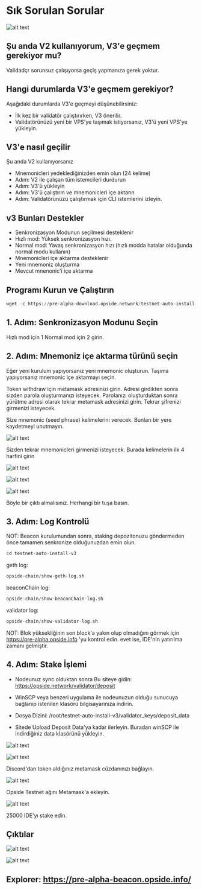 # Sık Sorulan Sorular

![alt text](https://i.hizliresim.com/8nzb9w2.jpeg)

## Şu anda V2 kullanıyorum, V3'e geçmem gerekiyor mu?
Validadçr sorunsuz çalışıyorsa geçiş yapmanıza gerek yoktur.

## Hangi durumlarda V3'e geçmem gerekiyor?

Aşağıdaki durumlarda V3'e geçmeyi düşünebilirsiniz:

- İlk kez bir validatör çalıştırırken, V3 önerilir.
- Validatörünüzü yeni bir VPS'ye taşımak istiyorsanız, V3'ü yeni VPS'ye yükleyin.

## V3'e nasıl geçilir

Şu anda V2 kullanıyorsanız

- Mnemonicleri yedeklediğinizden emin olun (24 kelime)
- Adım: V2 ile çalışan tüm istemcileri durdurun
- Adım: V3'ü yükleyin
- Adım: V3'ü çalıştırın ve mnemonicleri içe aktarın
- Adım: Validatörünüzü çalıştırmak için CLI istemlerini izleyin.


## v3 Bunları Destekler

- Senkronizasyon Modunun seçilmesi desteklenir
- Hızlı mod: Yüksek senkronizasyon hızı.
- Normal mod: Yavaş senkronizasyon hızı (hızlı modda hatalar olduğunda normal modu kullanın)
- Mnemonicleri içe aktarma desteklenir
- Yeni mnemoniz oluşturma
- Mevcut mnenonic'i içe aktarma

## Programı Kurun ve Çalıştırın

```python
wget -c https://pre-alpha-download.opside.network/testnet-auto-install-v3.tar.gz && tar -C ./ -xzf testnet-auto-install-v3.tar.gz && chmod +x -R ./testnet-auto-install-v3 && cd ./testnet-auto-install-v3 && ./install-ubuntu-1.0.sh
```

## 1. Adım: Senkronizasyon Modunu Seçin

Hızlı mod için 1 Normal mod için 2 girin.

## 2. Adım: Mnemoniz içe aktarma türünü seçin

Eğer yeni kurulum yapıyorsanız yeni mnemonic oluşturun. Taşıma yapıyorsanız mnemonic içe aktarmayı seçin.


Token withdraw için metamask adresinizi girin. Adresi girdikten sonra sizden parola oluşturmanızı isteyecek.
Parolanızı oluşturduktan sonra yürütme adresi olarak tekrar metamask adresinizi girin. Tekrar şifrenizi girmenizi isteyecek.

Size mnemonic (seed phrase) kelimelerini verecek. Bunları bir yere kaydetmeyi unutmayın. 

![alt text](https://i.hizliresim.com/pyev1a6.png)


Sizden tekrar mnemonicleri girmenizi isteyecek. Burada kelimelerin ilk 4 harfini girin

![alt text](https://i.hizliresim.com/7jml3bo.png)

![alt text](https://i.hizliresim.com/lvjvwxy.png)

![alt text](https://i.hizliresim.com/bsxm3fd.png)


Böyle bir çıktı almalısınız. Herhangi bir tuşa basın.

## 3. Adım: Log Kontrolü

NOT: Beacon kurulumundan sonra, staking depozitonuzu göndermeden önce tamamen senkronize olduğunuzdan emin olun.


```python
cd testnet-auto-install-v3
```

geth log:        

```python
opside-chain/show-geth-log.sh
```

beaconChain log: 

```python
opside-chain/show-beaconChain-log.sh
```

validator log:   

```python
opside-chain/show-validator-log.sh
```

NOT: Blok yüksekliğinin son block'a yakın olup olmadığını görmek için https://pre-alpha.opside.info 'yu kontrol edin. evet ise, IDE'nin yatırılma zamanı gelmiştir.

## 4. Adım: Stake İşlemi

- Nodeunuz sync olduktan sonra Bu siteye gidin: https://opside.network/validator/deposit

- WinSCP veya benzeri uygulama ile nodeunuzun olduğu sunucuya bağlanıp istenilen klasörü bilgisayarınıza indirin. 

- Dosya Dizini: /root/testnet-auto-install-v3/validator_keys/deposit_data

- Sitede Upload Deposit Data'ya kadar ilerleyin. Buradan winSCP ile indirdiğiniz data klasörünü yükleyin.

![alt text](https://i.hizliresim.com/74p6s50.png)

![alt text](https://i.hizliresim.com/f9lwjrc.png)

Discord'dan token aldığınız metamask cüzdanınızı bağlayın.

![alt text](https://i.hizliresim.com/32jskiy.png)

Opside Testnet ağını Metamask'a ekleyin.

![alt text](https://i.hizliresim.com/h6jwupt.png)


25000 IDE'yı stake edin.

## Çıktılar


![alt text](https://i.hizliresim.com/fdrz31b.png)

![alt text](https://i.hizliresim.com/pq9kd95.png)


## Explorer: https://pre-alpha-beacon.opside.info/






